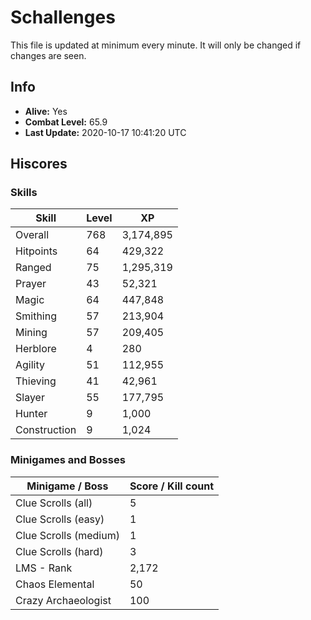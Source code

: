 # Schallenges

This file is updated at minimum every minute. It will only be changed if changes are seen.

## Info

 - **Alive:** Yes
 - **Combat Level:** 65.9
 - **Last Update:** 2020-10-17 10:41:20 UTC

## Hiscores

### Skills

| Skill | Level | XP |
|--|--|--|
| Overall | 768 | 3,174,895 |
| Hitpoints | 64 | 429,322 |
| Ranged | 75 | 1,295,319 |
| Prayer | 43 | 52,321 |
| Magic | 64 | 447,848 |
| Smithing | 57 | 213,904 |
| Mining | 57 | 209,405 |
| Herblore | 4 | 280 |
| Agility | 51 | 112,955 |
| Thieving | 41 | 42,961 |
| Slayer | 55 | 177,795 |
| Hunter | 9 | 1,000 |
| Construction | 9 | 1,024 |

### Minigames and Bosses

| Minigame / Boss | Score / Kill count |
|--|--|
| Clue Scrolls (all) | 5 |
| Clue Scrolls (easy) | 1 |
| Clue Scrolls (medium) | 1 |
| Clue Scrolls (hard) | 3 |
| LMS - Rank | 2,172 |
| Chaos Elemental | 50 |
| Crazy Archaeologist | 100 |
